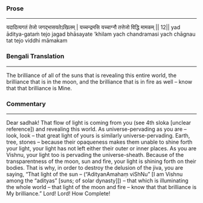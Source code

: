 ### Prose 
 --- 
यदादित्यगतं तेजो जगद्भासयतेऽखिलम् |
यच्चन्द्रमसि यच्चाग्नौ तत्तेजो विद्धि मामकम् || 12||
yad āditya-gataṁ tejo jagad bhāsayate ’khilam
yach chandramasi yach chāgnau tat tejo viddhi māmakam

### Bengali Translation 
 --- 
The brilliance of all of the suns that is revealing this entire world, the brilliance that is in the moon, and the brilliance that is in fire as well – know that that brilliance is Mine. 

### Commentary 
 --- 
Dear sadhak! That flow of light is coming from you (see 4th sloka [unclear reference]) and revealing this world. As universe-pervading as you are – look, look – that great light of yours is similarly universe-pervading. Earth, tree, stones – because their opaqueness makes them unable to shine forth your light, your light has not left either their outer or inner places. As you are Vishnu, your light too is pervading the universe-sheath. Because of the transparentness of the moon, sun and fire, your light is shining forth on their bodies. That is why, in order to destroy the delusion of the jiva, you are saying, “That light of the sun – (“AdityanAmahaṃ viShNu” [I am Vishnu among the “adityas” [suns; of solar dynasty]]) – that which is illuminating the whole world – that light of the moon and fire – know that that brilliance is My brilliance.” Lord! Lord! How Complete!
